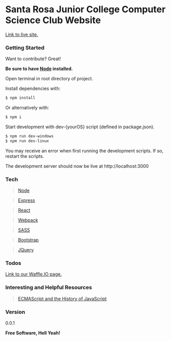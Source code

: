 # Santa Rosa Junior College Computer Science Club Website

[Link to live site.][site]

### Getting Started
Want to contribute? Great!

**Be sure to have [Node][node] installed.**

Open terminal in root directory of project.

Install dependencies with:
```sh
$ npm install
```
Or alternatively with:
```sh
$ npm i
```

Start development with dev-{yourOS} script (defined in package.json).
```sh
$ npm run dev-windows
$ npm run dev-linux
```
You may receive an error when first running the development scripts. If so, restart the scripts.

The development server should now be live at http://localhost:3000

### Tech
>[Node][node]

>[Express][express]

>[React][react]

>[Webpack][webpack]

>[SASS][sass]

>[Bootstrap][bootstrap]

>[JQuery][jquery]

### Todos
[Link to our Waffle.IO page.][waffle.io]

### Interesting and Helpful Resources
>[ECMAScript and the History of JavaScript][ECMAScriptWikipedia]

### Version
0.0.1


**Free Software, Hell Yeah!**

[//]: # (These are reference links used in the body of this note and get stripped out when the markdown processor does its job. There is no need to format nicely because it shouldn't be seen. Thanks SO - http://stackoverflow.com/questions/4823468/store-comments-in-markdown-syntax)

   [site]: <https://srjc-cs-website.herokuapp.com/>
   [node]: <https://nodejs.org/en/>
   [sass]: <http://sass-lang.com/>
   [express]: <http://expressjs.com/>
   [bootstrap]: <http://getbootstrap.com/>
   [react]: <https://facebook.github.io/react/>
   [webpack]: <https://webpack.github.io/>
   [jquery]: <http://jquery.com>
   [waffle.io]: <https://waffle.io/SRJC-Computer-Science-Club/CS-Website>
   [ECMAScriptWikipedia]: <https://en.wikipedia.org/wiki/ECMAScript>
   
